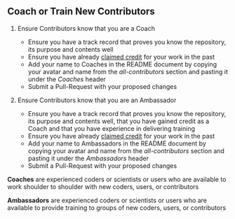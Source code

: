 ## Coach or Train New Contributors  
  
1. Ensure Contributors know that you are a Coach 
    * Ensure you have a track record that proves you know the repository, its purpose and contents well 
    * Ensure you have already [claimed credit](https://github.com/moja-global/About-moja-global/blob/master/Contributing/How-to-Get-Credit-for-Your-Contribution.md) for your work in the past 
    * Add your name to Coaches in the README document by copying your avatar and name from the *all-contributors* section and pasting it under the *Coaches* header
    * Submit a Pull-Request with your proposed changes
   
1. Ensure Contributors know that you are an Ambassador 
    * Ensure you have a track record that proves you know the repository, its purpose and contents well, that you have gained credit as a Coach and that you have experience in delivering training
    * Ensure you have already [claimed credit](https://github.com/moja-global/About-moja-global/blob/master/Contributing/How-to-Get-Credit-for-Your-Contribution.md) for your work in the past 
    * Add your name to Ambassadors in the README document by copying your avatar and name from the *all-contributors* section and pasting it under the *Ambassadors* header
    * Submit a Pull-Request with your proposed changes


**Coaches** are experienced coders or scientists or users who are available to work shoulder to shoulder with new coders, users, or contributors   

**Ambassadors** are experienced coders or scientists or users who are available to provide training to groups of new coders, users, or contributors 

